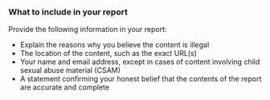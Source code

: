 ###  **What to include in your report**

Provide the following information in your report:

  * Explain the reasons why you believe the content is illegal 
  * The location of the content, such as the exact URL(s) 
  * Your name and email address, except in cases of content involving child sexual abuse material (CSAM) 
  * A statement confirming your honest belief that the contents of the report are accurate and complete 
